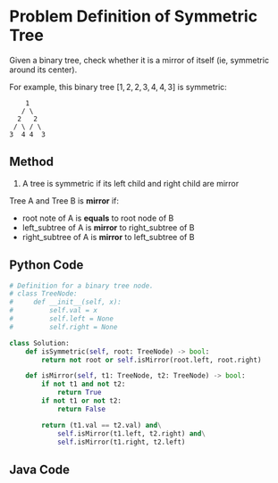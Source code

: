 # Problem Definition of Symmetric Tree

Given a binary tree, check whether it is a mirror of itself (ie, symmetric around its center).

For example, this binary tree $[1,2,2,3,4,4,3]$ is symmetric:

        1
       / \
      2   2
     / \ / \
    3  4 4  3

## Method

1. A tree is symmetric if its left child and right child are mirror

Tree A and Tree B is **mirror** if: 

- root note of A is **equals** to root node of B
- left_subtree of A is **mirror** to right_subtree of B
- right_subtree of A is **mirror** to left_subtree of B

## Python Code

```python
# Definition for a binary tree node.
# class TreeNode:
#     def __init__(self, x):
#         self.val = x
#         self.left = None
#         self.right = None

class Solution:
    def isSymmetric(self, root: TreeNode) -> bool:
        return not root or self.isMirror(root.left, root.right)

    def isMirror(self, t1: TreeNode, t2: TreeNode) -> bool:
        if not t1 and not t2:
            return True
        if not t1 or not t2:
            return False

        return (t1.val == t2.val) and\
            self.isMirror(t1.left, t2.right) and\
            self.isMirror(t1.right, t2.left)
```

## Java Code

```java

```